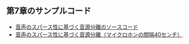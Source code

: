 ## 第7章のサンプルコード

* [音声のスパース性に基づく音源分離のソースコード](section7/sample_code_c7_1.py)
* [音声のスパース性に基づく音源分離（マイクロホンの間隔40センチ）](section7/sample_code_c7_2.py)
